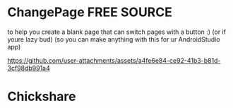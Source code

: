 # ChangePage FREE SOURCE
to help you create a blank page that can switch pages with a button :)
(or if youre lazy bud)
(so you can make anything with this for ur AndroidStudio app)

https://github.com/user-attachments/assets/a4fe6e84-ce92-41b3-b81d-3cf98db991a4
# Chickshare





